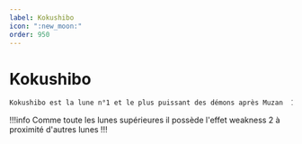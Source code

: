 ```yaml
---
label: Kokushibo 
icon: ":new_moon:"
order: 950
---
```


# Kokushibo

```txt
Kokushibo est la lune n°1 et le plus puissant des démons après Muzan  1
```

!!!info 
Comme toute les lunes supérieures il possède l'effet weakness 2 à proximité d'autres lunes
!!!

